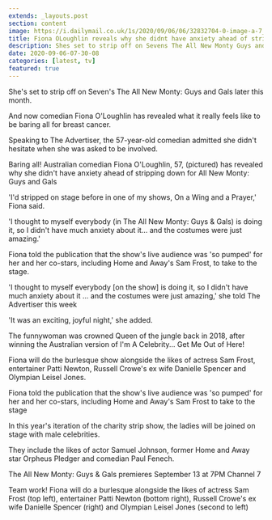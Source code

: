 ```yaml
---
extends: _layouts.post
section: content
image: https://i.dailymail.co.uk/1s/2020/09/06/06/32832704-0-image-a-7_1599371117016.jpg 
title: Fiona OLoughlin reveals why she didnt have anxiety ahead of stripping down for All New Monty 
description: Shes set to strip off on Sevens The All New Monty Guys and Gals later this month. And now comedian Fiona OLoughlin has revealed what it really feels like to be bare all on stage. 
date: 2020-09-06-07-30-08 
categories: [latest, tv] 
featured: true 
--- 
```

She's set to strip off on Seven's The All New Monty: Guys and Gals later this month. 

And now comedian Fiona O'Loughlin has revealed what it really feels like to be baring all for breast cancer.

Speaking to The Advertiser, the 57-year-old comedian admitted she didn't hesitate when she was asked to be involved. 

Baring all! Australian comedian Fiona O'Loughlin, 57, (pictured) has revealed why she didn't have anxiety ahead of stripping down for All New Monty: Guys and Gals

'I'd stripped on stage before in one of my shows, On a Wing and a Prayer,' Fiona said.

'I thought to myself everybody (in The All New Monty: Guys & Gals) is doing it, so I didn't have much anxiety about it… and the costumes were just amazing.'

Fiona told the publication that the show's live audience was 'so pumped' for her and her co-stars, including Home and Away's Sam Frost, to take to the stage.

'I thought to myself everybody [on the show] is doing it, so I didn't have much anxiety about it … and the costumes were just amazing,' she told The Advertiser this week

'It was an exciting, joyful night,' she added. 

The funnywoman was crowned Queen of the jungle back in 2018, after winning the Australian version of I'm A Celebrity... Get Me Out of Here!

Fiona will do the burlesque show alongside the likes of actress Sam Frost, entertainer Patti Newton, Russell Crowe's ex wife Danielle Spencer and Olympian Leisel Jones.  

Fiona told the publication that the show's live audience was 'so pumped' for her and her co-stars, including Home and Away's Sam Frost to take to the stage 

In this year's iteration of the charity strip show, the ladies will be joined on stage with male celebrities.

They include the likes of actor Samuel Johnson, former Home and Away star Orpheus Pledger and comedian Paul Fenech. 

The All New Monty: Guys & Gals premieres September 13 at 7PM Channel 7 

Team work! Fiona will do a burlesque alongside the likes of actress Sam Frost (top left), entertainer Patti Newton (bottom right), Russell Crowe's ex wife Danielle Spencer (right) and Olympian Leisel Jones (second to left)

